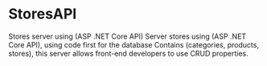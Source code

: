 # StoresAPI
Stores server using (ASP .NET Core API)
Server stores using (ASP .NET Core API), using code first for the database
Contains (categories, products, stores), this server allows front-end developers to use CRUD properties.

